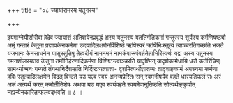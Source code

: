 +++
title = "०८ ज्यायांसमस्य यतुनस्य"

+++

इयमाग्नेयीसौरीवा हेदेव ज्यायांसं अतिशयेनप्रवृद्धं अस्य यतुनस्य यततिर्गतिकर्मा गन्तुरस्य सूर्यस्य कर्मणिषष्ठ्यौ अमुं गन्तारं केतुना प्रज्ञापकेनकर्मणा उदयादिलक्षणेनविशिष्ठं ऋषिस्वरं ऋषिभिःस्तुत्यं त्वाञ्चरतिगच्छति भजते यजमानः केनसाधनेन यासुस्तुतिषु तेत्वदीयं नामनमनं नामकंवारूपंवर्ततेताभिरित्यर्थः यद्वा अस्य यतुनस्य गमनशीलस्यतव केतुना तमोनिर्हरणादिकर्मणा विशिष्टन्त्वाञ्चरति यादृश्मिन् यादृशेकामेधायि धत्ते कर्तरिचिण् सामर्थ्यान्मनः गम्यते तंयथानिर्देशम्प्रति निर्दिष्टव्यत्वात्ता- दृशमित्यर्थोज्ञातव्यः तादृशङ्कामं अपस्यया कर्मणा हविः स्तुत्यादिलक्षणेन विदत् विन्दते यउ यएव स्वयं अनन्यप्रेरितः सन् स्वमनीषयैव वहते धारयतिफलं सः अरं अलं अत्यर्थं करत् करोतीतिशेषः अथवा यउ यएव स्वयंवहते स्वयमेवानुतिष्ठति सोत्यर्थङ्कुर्यात् नह्यन्येनकारितम्फलवद्भवति ॥ ८ ॥